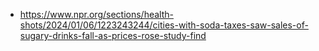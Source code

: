 - https://www.npr.org/sections/health-shots/2024/01/06/1223243244/cities-with-soda-taxes-saw-sales-of-sugary-drinks-fall-as-prices-rose-study-find
